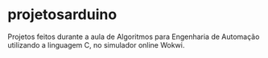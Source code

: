 # projetosarduino
Projetos feitos durante a aula de Algoritmos para Engenharia de Automação utilizando a linguagem C, no simulador online Wokwi.
